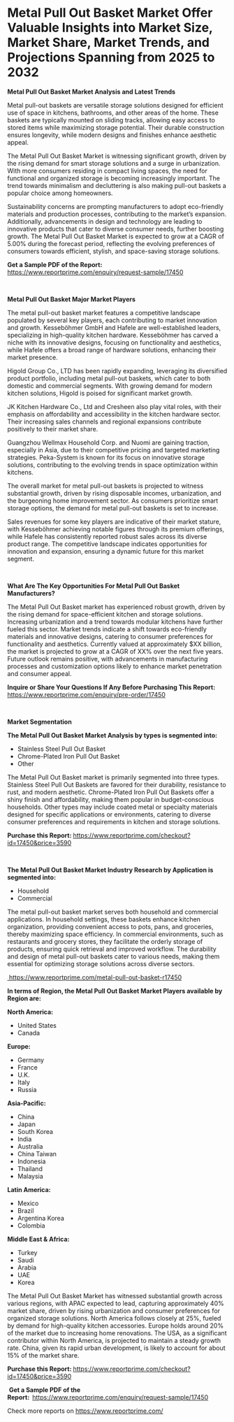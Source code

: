 <p><h1>Metal Pull Out Basket Market Offer Valuable Insights into Market Size, Market Share, Market Trends, and Projections Spanning from 2025 to 2032</h1></p><p><strong>Metal Pull Out Basket Market Analysis and Latest Trends</strong></p>
<p><p>Metal pull-out baskets are versatile storage solutions designed for efficient use of space in kitchens, bathrooms, and other areas of the home. These baskets are typically mounted on sliding tracks, allowing easy access to stored items while maximizing storage potential. Their durable construction ensures longevity, while modern designs and finishes enhance aesthetic appeal.</p><p>The Metal Pull Out Basket Market is witnessing significant growth, driven by the rising demand for smart storage solutions and a surge in urbanization. With more consumers residing in compact living spaces, the need for functional and organized storage is becoming increasingly important. The trend towards minimalism and decluttering is also making pull-out baskets a popular choice among homeowners.</p><p>Sustainability concerns are prompting manufacturers to adopt eco-friendly materials and production processes, contributing to the market’s expansion. Additionally, advancements in design and technology are leading to innovative products that cater to diverse consumer needs, further boosting growth. The Metal Pull Out Basket Market is expected to grow at a CAGR of 5.00% during the forecast period, reflecting the evolving preferences of consumers towards efficient, stylish, and space-saving storage solutions.</p></p>
<p><strong>Get a Sample PDF of the Report:&nbsp;</strong> <a href="https://www.reportprime.com/enquiry/request-sample/17450?utm_campaign=2952&utm_medium=2&utm_source=Github&utm_content=ia&utm_term=18032025&utm_id=metal-pull-out-basket">https://www.reportprime.com/enquiry/request-sample/17450</a></p>
<p>&nbsp;</p>
<p><strong>Metal Pull Out Basket Major Market Players</strong></p>
<p><p>The metal pull-out basket market features a competitive landscape populated by several key players, each contributing to market innovation and growth. Kesseböhmer GmbH and Hafele are well-established leaders, specializing in high-quality kitchen hardware. Kesseböhmer has carved a niche with its innovative designs, focusing on functionality and aesthetics, while Hafele offers a broad range of hardware solutions, enhancing their market presence.</p><p>Higold Group Co., LTD has been rapidly expanding, leveraging its diversified product portfolio, including metal pull-out baskets, which cater to both domestic and commercial segments. With growing demand for modern kitchen solutions, Higold is poised for significant market growth.</p><p>JK Kitchen Hardware Co., Ltd and Cresheen also play vital roles, with their emphasis on affordability and accessibility in the kitchen hardware sector. Their increasing sales channels and regional expansions contribute positively to their market share.</p><p>Guangzhou Wellmax Household Corp. and Nuomi are gaining traction, especially in Asia, due to their competitive pricing and targeted marketing strategies. Peka-System is known for its focus on innovative storage solutions, contributing to the evolving trends in space optimization within kitchens.</p><p>The overall market for metal pull-out baskets is projected to witness substantial growth, driven by rising disposable incomes, urbanization, and the burgeoning home improvement sector. As consumers prioritize smart storage options, the demand for metal pull-out baskets is set to increase.</p><p>Sales revenues for some key players are indicative of their market stature, with Kesseböhmer achieving notable figures through its premium offerings, while Hafele has consistently reported robust sales across its diverse product range. The competitive landscape indicates opportunities for innovation and expansion, ensuring a dynamic future for this market segment.</p></p>
<p>&nbsp;</p>
<p><strong>What Are The Key Opportunities For Metal Pull Out Basket Manufacturers?</strong></p>
<p><p>The Metal Pull Out Basket market has experienced robust growth, driven by the rising demand for space-efficient kitchen and storage solutions. Increasing urbanization and a trend towards modular kitchens have further fueled this sector. Market trends indicate a shift towards eco-friendly materials and innovative designs, catering to consumer preferences for functionality and aesthetics. Currently valued at approximately $XX billion, the market is projected to grow at a CAGR of XX% over the next five years. Future outlook remains positive, with advancements in manufacturing processes and customization options likely to enhance market penetration and consumer appeal.</p></p>
<p><strong>Inquire or Share Your Questions If Any Before Purchasing This Report:</strong> <a href="https://www.reportprime.com/enquiry/pre-order/17450?utm_campaign=2952&utm_medium=2&utm_source=Github&utm_content=ia&utm_term=18032025&utm_id=metal-pull-out-basket">https://www.reportprime.com/enquiry/pre-order/17450</a></p>
<p>&nbsp;</p>
<p><strong>Market Segmentation</strong></p>
<p><strong>The Metal Pull Out Basket Market Analysis by types is segmented into:</strong></p>
<p><ul><li>Stainless Steel Pull Out Basket</li><li>Chrome-Plated Iron Pull Out Basket</li><li>Other</li></ul></p>
<p><p>The Metal Pull Out Basket market is primarily segmented into three types. Stainless Steel Pull Out Baskets are favored for their durability, resistance to rust, and modern aesthetic. Chrome-Plated Iron Pull Out Baskets offer a shiny finish and affordability, making them popular in budget-conscious households. Other types may include coated metal or specialty materials designed for specific applications or environments, catering to diverse consumer preferences and requirements in kitchen and storage solutions.</p></p>
<p><strong>Purchase this Report:&nbsp;</strong><a href="https://www.reportprime.com/checkout?id=17450&price=3590&utm_campaign=2952&utm_medium=2&utm_source=Github&utm_content=ia&utm_term=18032025&utm_id=metal-pull-out-basket">https://www.reportprime.com/checkout?id=17450&price=3590</a></p>
<p>&nbsp;</p>
<p><strong>The Metal Pull Out Basket Market Industry Research by Application is segmented into:</strong></p>
<p><ul><li>Household</li><li>Commercial</li></ul></p>
<p><p>The metal pull-out basket market serves both household and commercial applications. In household settings, these baskets enhance kitchen organization, providing convenient access to pots, pans, and groceries, thereby maximizing space efficiency. In commercial environments, such as restaurants and grocery stores, they facilitate the orderly storage of products, ensuring quick retrieval and improved workflow. The durability and design of metal pull-out baskets cater to various needs, making them essential for optimizing storage solutions across diverse sectors.</p></p>
<p><a href="https://www.reportprime.com/metal-pull-out-basket-r17450?utm_campaign=2952&utm_medium=2&utm_source=Github&utm_content=ia&utm_term=18032025&utm_id=metal-pull-out-basket">&nbsp;https://www.reportprime.com/metal-pull-out-basket-r17450</a></p>
<p><strong>In terms of Region, the Metal Pull Out Basket Market Players available by Region are:</strong></p>
<p>
    <p> <strong> North America: </strong>
        <ul>
            <li>United States</li>
            <li>Canada</li>
        </ul>
        </p> 
    <p> <strong> Europe: </strong>
        <ul>
            <li>Germany</li>
            <li>France</li>
            <li>U.K.</li>
            <li>Italy</li>
            <li>Russia</li>
        </ul>
        </p> 
    <p> <strong> Asia-Pacific: </strong>
        <ul>
            <li>China</li>
            <li>Japan</li>
            <li>South Korea</li>
            <li>India</li>
            <li>Australia</li>
            <li>China Taiwan</li>
            <li>Indonesia</li>
            <li>Thailand</li>
            <li>Malaysia</li>
        </ul>
        </p> 
    <p> <strong> Latin America: </strong>
        <ul>
            <li>Mexico</li>
            <li>Brazil</li>
            <li>Argentina Korea</li>
            <li>Colombia</li>
        </ul>
        </p> 
    <p> <strong> Middle East & Africa: </strong>
        <ul>
            <li>Turkey</li>
            <li>Saudi</li>
            <li>Arabia</li>
            <li>UAE</li>
            <li>Korea</li>
        </ul>
    </p>
    </p>
<p><p>The Metal Pull Out Basket Market has witnessed substantial growth across various regions, with APAC expected to lead, capturing approximately 40% market share, driven by rising urbanization and consumer preferences for organized storage solutions. North America follows closely at 25%, fueled by demand for high-quality kitchen accessories. Europe holds around 20% of the market due to increasing home renovations. The USA, as a significant contributor within North America, is projected to maintain a steady growth rate. China, given its rapid urban development, is likely to account for about 15% of the market share.</p></p>
<p><strong>Purchase this Report: </strong><a href="https://www.reportprime.com/checkout?id=17450&price=3590&utm_campaign=2952&utm_medium=2&utm_source=Github&utm_content=ia&utm_term=18032025&utm_id=metal-pull-out-basket">https://www.reportprime.com/checkout?id=17450&price=3590</a></p>
<p>&nbsp;<strong>Get a Sample PDF of the Report:&nbsp;&nbsp;</strong><a href="https://www.reportprime.com/enquiry/request-sample/17450?utm_campaign=2952&utm_medium=2&utm_source=Github&utm_content=ia&utm_term=18032025&utm_id=metal-pull-out-basket">https://www.reportprime.com/enquiry/request-sample/17450</a></p>
<p><strong></strong></p>
<p>Check more reports on <a href="https://www.reportprime.com/?utm_campaign=2952&utm_medium=2&utm_source=Github&utm_content=ia&utm_term=18032025&utm_id=metal-pull-out-basket">https://www.reportprime.com/</a></p>